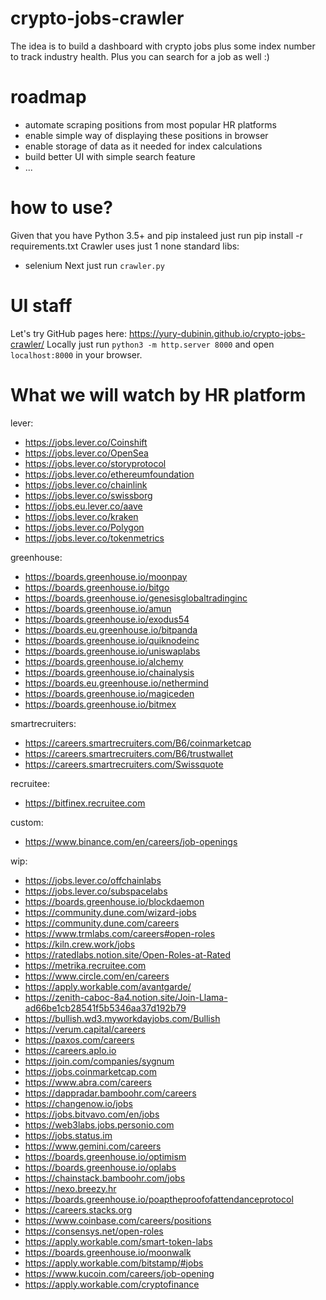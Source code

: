 # crypto-jobs-crawler
The idea is to build a dashboard with crypto jobs plus some index number to track industry health. Plus you can search for a job as well :)

# roadmap
- automate scraping positions from most popular HR platforms
- enable simple way of displaying these positions in browser
- enable storage of data as it needed for index calculations
- build better UI with simple search feature
- ...

# how to use?
Given that you have Python 3.5+ and pip instaleed just run pip install -r requirements.txt
Crawler uses just 1 none standard libs:
- selenium 
Next just run `crawler.py`

# UI staff
Let's try GitHub pages here: https://yury-dubinin.github.io/crypto-jobs-crawler/
Locally just run `python3 -m http.server 8000` and open `localhost:8000` in your browser.

# What we will watch by HR platform
lever:
- https://jobs.lever.co/Coinshift
- https://jobs.lever.co/OpenSea
- https://jobs.lever.co/storyprotocol
- https://jobs.lever.co/ethereumfoundation
- https://jobs.lever.co/chainlink
- https://jobs.lever.co/swissborg
- https://jobs.eu.lever.co/aave
- https://jobs.lever.co/kraken
- https://jobs.lever.co/Polygon
- https://jobs.lever.co/tokenmetrics

greenhouse:
- https://boards.greenhouse.io/moonpay
- https://boards.greenhouse.io/bitgo
- https://boards.greenhouse.io/genesisglobaltradinginc
- https://boards.greenhouse.io/amun
- https://boards.greenhouse.io/exodus54
- https://boards.eu.greenhouse.io/bitpanda
- https://boards.greenhouse.io/quiknodeinc
- https://boards.greenhouse.io/uniswaplabs
- https://boards.greenhouse.io/alchemy
- https://boards.greenhouse.io/chainalysis
- https://boards.eu.greenhouse.io/nethermind
- https://boards.greenhouse.io/magiceden
- https://boards.greenhouse.io/bitmex

smartrecruiters:
- https://careers.smartrecruiters.com/B6/coinmarketcap
- https://careers.smartrecruiters.com/B6/trustwallet
- https://careers.smartrecruiters.com/Swissquote

recruitee:
- https://bitfinex.recruitee.com

custom:
- https://www.binance.com/en/careers/job-openings

wip:
- https://jobs.lever.co/offchainlabs
- https://jobs.lever.co/subspacelabs
- https://boards.greenhouse.io/blockdaemon
- https://community.dune.com/wizard-jobs
- https://community.dune.com/careers
- https://www.trmlabs.com/careers#open-roles
- https://kiln.crew.work/jobs
- https://ratedlabs.notion.site/Open-Roles-at-Rated
- https://metrika.recruitee.com
- https://www.circle.com/en/careers
- https://apply.workable.com/avantgarde/
- https://zenith-caboc-8a4.notion.site/Join-Llama-ad66be1cb28541f5b5346aa37d192b79
- https://bullish.wd3.myworkdayjobs.com/Bullish
- https://verum.capital/careers
- https://paxos.com/careers
- https://careers.aplo.io
- https://join.com/companies/sygnum
- https://jobs.coinmarketcap.com
- https://www.abra.com/careers
- https://dappradar.bamboohr.com/careers
- https://changenow.io/jobs
- https://jobs.bitvavo.com/en/jobs
- https://web3labs.jobs.personio.com
- https://jobs.status.im
- https://www.gemini.com/careers
- https://boards.greenhouse.io/optimism
- https://boards.greenhouse.io/oplabs
- https://chainstack.bamboohr.com/jobs
- https://nexo.breezy.hr
- https://boards.greenhouse.io/poaptheproofofattendanceprotocol
- https://careers.stacks.org
- https://www.coinbase.com/careers/positions
- https://consensys.net/open-roles
- https://apply.workable.com/smart-token-labs
- https://boards.greenhouse.io/moonwalk
- https://apply.workable.com/bitstamp/#jobs
- https://www.kucoin.com/careers/job-opening
- https://apply.workable.com/cryptofinance
